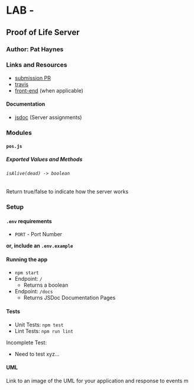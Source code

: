 # LAB - 

## Proof of Life Server

### Author: Pat Haynes

### Links and Resources
* [submission PR](https://github.com/patHaynes-401-advanced-javascript/lab-00/pull/1)
* [travis](https://travis-ci.com/patHaynes-401-advanced-javascript/lab-00)
* [front-end](https://pathaynes-lab-00.herokuapp.com/) (when applicable)

#### Documentation
* [jsdoc](https://pathaynes-lab-00.herokuapp.com/docs/) (Server assignments)

### Modules
#### `pos.js`
##### Exported Values and Methods

###### `isAlive(dead) -> boolean`
Return true/false to indicate how the server works


### Setup
#### `.env` requirements
* `PORT` - Port Number
 

**or, include an `.env.example`**

#### Running the app
* `npm start`
* Endpoint: `/`
  * Returns a boolean
* Endpoint: `/docs`
  * Returns JSDoc Documentation Pages
  
#### Tests
* Unit Tests: `npm test`
* Lint Tests: `npm run lint`

Incomplete Test: 

- Need to test xyz...

#### UML
Link to an image of the UML for your application and response to events
m 